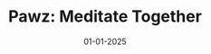 ---
layout: project
title: 'Pawz: Meditate Together'
caption: Meet Pawz, your constant companion in Apple Vision Pro, always there no matter what you're doing. The more you interact and build a cozy space together, the closer you'll get to unlocking exciting new features. Pawz transforms mindfulness into an emotionally engaging experience with your own interactive pet companion. Replace solitude with emotional connection, and make mindfulness part of your daily routine.
description: >
  Manage full pipeline from development to release in app-store for this finalist of the Apple Design Award in Innovation 2025
date: '01-01-2025'
image: 
  path: /assets/img/projects/pawz.png
  # srcset: 
  #   1920w: /assets/img/projects/hydejack-site.jpg
  #   960w:  /assets/img/projects/hydejack-site@0,5x.jpg
  #   480w:  /assets/img/projects/hydejack-site@0,25x.jpg
links:
  - title: Link
    url: https://apps.apple.com/vn/app/pawz-take-a-break/id6593665132
sitemap: true
---